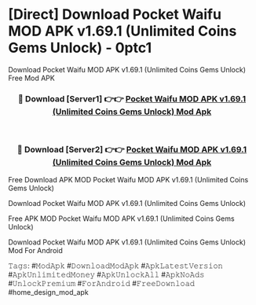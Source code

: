 # [Direct] Download Pocket Waifu MOD APK v1.69.1 (Unlimited Coins Gems Unlock) - 0ptc1
Download Pocket Waifu MOD APK v1.69.1 (Unlimited Coins Gems Unlock) Free Mod APK

<div align="center">
<h3>🔴 Download [Server1] 👉👉 <a href="https://apk-comot.site?title=Pocket_Waifu_MOD_APK_v1.69.1_(Unlimited_Coins_Gems_Unlock)">Pocket Waifu MOD APK v1.69.1 (Unlimited Coins Gems Unlock) Mod Apk</a></h3><br>

<h3>🔴 Download [Server2] 👉👉 <a href="https://apk-comot.site?title=Pocket_Waifu_MOD_APK_v1.69.1_(Unlimited_Coins_Gems_Unlock)">Pocket Waifu MOD APK v1.69.1 (Unlimited Coins Gems Unlock) Mod Apk</a></h3>
</div>


Free Download APK MOD Pocket Waifu MOD APK v1.69.1 (Unlimited Coins Gems Unlock)

Download Pocket Waifu MOD APK v1.69.1 (Unlimited Coins Gems Unlock) 

Free APK MOD Pocket Waifu MOD APK v1.69.1 (Unlimited Coins Gems Unlock) 

Download Pocket Waifu MOD APK v1.69.1 (Unlimited Coins Gems Unlock) Mod For Android

𝚃𝚊𝚐𝚜: #𝙼𝚘𝚍𝙰𝚙𝚔 #𝙳𝚘𝚠𝚗𝚕𝚘𝚊𝚍𝙼𝚘𝚍𝙰𝚙𝚔 #𝙰𝚙𝚔𝙻𝚊𝚝𝚎𝚜𝚝𝚅𝚎𝚛𝚜𝚒𝚘𝚗 #𝙰𝚙𝚔𝚄𝚗𝚕𝚒𝚖𝚒𝚝𝚎𝚍𝙼𝚘𝚗𝚎𝚢 #𝙰𝚙𝚔𝚄𝚗𝚕𝚘𝚌𝚔𝙰𝚕𝚕 #𝙰𝚙𝚔𝙽𝚘𝙰𝚍𝚜 #𝚄𝚗𝚕𝚘𝚌𝚔𝙿𝚛𝚎𝚖𝚒𝚞𝚖 #𝙵𝚘𝚛𝙰𝚗𝚍𝚛𝚘𝚒𝚍 #𝙵𝚛𝚎𝚎𝙳𝚘𝚠𝚗𝚕𝚘𝚊𝚍 #home_design_mod_apk